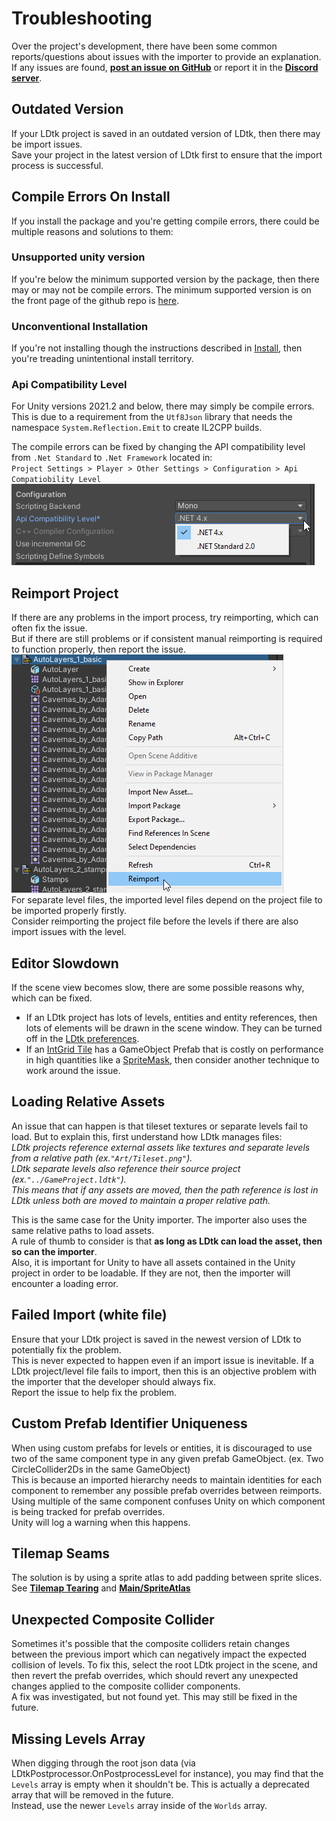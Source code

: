 # Troubleshooting
Over the project's development, there have been some common reports/questions about issues with the importer to provide an explanation.  
If any issues are found, [**post an issue on GitHub**](https://github.com/Cammin/LDtkUnity/issues) or report it in the **[Discord server](https://discord.gg/7RPGAW9dJx)**.

## Outdated Version
If your LDtk project is saved in an outdated version of LDtk, then there may be import issues.   
Save your project in the latest version of LDtk first to ensure that the import process is successful.

## Compile Errors On Install
If you install the package and you're getting compile errors, there could be multiple reasons and solutions to them:

### Unsupported unity version
If you're below the minimum supported version by the package, then there may or may not be compile errors. The minimum supported version is on the front page of the github repo is [here](https://github.com/Cammin/LDtkToUnity).

### Unconventional Installation
If you're not installing though the instructions described in [Install](), then you're treading unintentional install territory.

### Api Compatibility Level
For Unity versions 2021.2 and below, there may simply be compile errors.
This is due to a requirement from the `Utf8Json` library that needs the namespace `System.Reflection.Emit` to create IL2CPP builds.

The compile errors can be fixed by changing the API compatibility level from `.Net Standard` to `.Net Framework` located in:  
`Project Settings > Player > Other Settings > Configuration > Api Compatiobility Level`  
![Api](../../images/img_Unity_ProjectSettingsApiCompatibilityLevel.png)


## Reimport Project
If there are any problems in the import process, try reimporting, which can often fix the issue.  
But if there are still problems or if consistent manual reimporting is required to function properly, then report the issue.  
![Reimport](../../images/img_Unity_Reimport.png)  
For separate level files, the imported level files depend on the project file to be imported properly firstly.  
Consider reimporting the project file before the levels if there are also import issues with the level.

## Editor Slowdown
If the scene view becomes slow, there are some possible reasons why, which can be fixed.  
- If an LDtk project has lots of levels, entities and entity references, then lots of elements will be drawn in the scene window. They can be turned off in the [LDtk preferences](topic_Preferences.md).
- If an [IntGrid Tile](topic_IntGridTile.md) has a GameObject Prefab that is costly on performance in high quantities like a [SpriteMask](https://docs.unity3d.com/Manual/class-SpriteMask.html), then consider another technique to work around the issue.

## Loading Relative Assets
An issue that can happen is that tileset textures or separate levels fail to load. But to explain this, first understand how LDtk manages files:  
*LDtk projects reference external assets like textures and separate levels from a relative path (ex.`"Art/Tileset.png"`).  
LDtk separate levels also reference their source project (ex.`"../GameProject.ldtk"`).  
This means that if any assets are moved, then the path reference is lost in LDtk unless both are moved to maintain a proper relative path.*

This is the same case for the Unity importer. The importer also uses the same relative paths to load assets.  
A rule of thumb to consider is that **as long as LDtk can load the asset, then so can the importer**.  
Also, it is important for Unity to have all assets contained in the Unity project in order to be loadable. If they are not, then the importer will encounter a loading error.

## Failed Import (white file)
Ensure that your LDtk project is saved in the newest version of LDtk to potentially fix the problem.  
This is never expected to happen even if an import issue is inevitable. 
If a LDtk project/level file fails to import, then this is an objective problem with the importer that the developer should always fix.  
Report the issue to help fix the problem.


## Custom Prefab Identifier Uniqueness
When using custom prefabs for levels or entities, it is discouraged to use two of the same component type in any given prefab GameObject. (ex. Two CircleCollider2Ds in the same GameObject)  
This is because an imported hierarchy needs to maintain identities for each component to remember any possible prefab overrides between reimports. Using multiple of the same component confuses Unity on which component is being tracked for prefab overrides.    
Unity will log a warning when this happens.


## Tilemap Seams
The solution is by using a sprite atlas to add padding between sprite slices.  
See **[Tilemap Tearing](../Topics/topic_TilemapTearing.md)** and **[Main/SpriteAtlas](../Importer/topic_Section_Main.md)**


## Unexpected Composite Collider
Sometimes it's possible that the composite colliders retain changes between the previous import which can negatively impact the expected collision of levels.
To fix this, select the root LDtk project in the scene, and then revert the prefab overrides, which should revert any unexpected changes applied to the composite collider components.  
A fix was investigated, but not found yet. This may still be fixed in the future.

## Missing Levels Array
When digging through the root json data (via LDtkPostprocessor.OnPostprocessLevel for instance), you may find that the `Levels` array is empty when it shouldn't be. 
This is actually a deprecated array that will be removed in the future.  
Instead, use the newer `Levels` array inside of the `Worlds` array.
